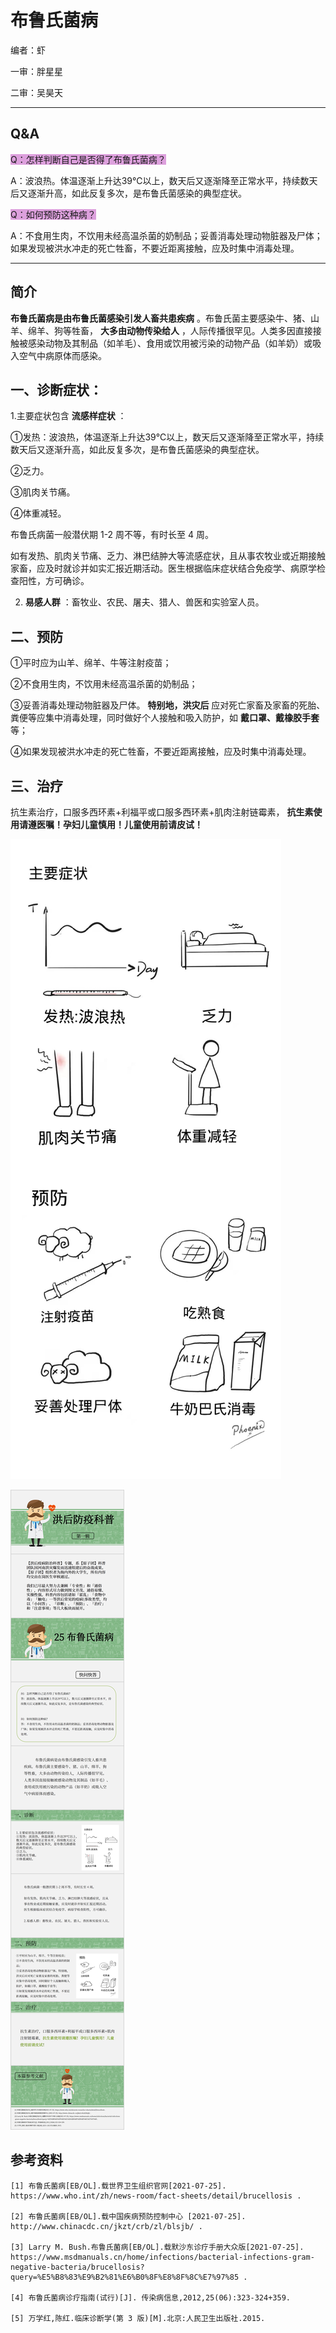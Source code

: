 # 布鲁氏菌病

编者：虾

一审：胖星星

二审：吴昊天

---

## Q&A

<font style="background: Plum">Q：怎样判断自己是否得了布鲁氏菌病？</font>

A：波浪热。体温逐渐上升达39℃以上，数天后又逐渐降至正常水平，持续数天后又逐渐升高，如此反复多次，是布鲁氏菌感染的典型症状。

<font style="background: Plum">Q：如何预防这种病？</font>

A：不食用生肉，不饮用未经高温杀菌的奶制品；妥善消毒处理动物脏器及尸体；如果发现被洪水冲走的死亡牲畜，不要近距离接触，应及时集中消毒处理。

---

## 简介

 **布鲁氏菌病是由布鲁氏菌感染引发人畜共患疾病** 。布鲁氏菌主要感染牛、猪、山羊、绵羊、狗等牲畜， **大多由动物传染给人** ，人际传播很罕见。人类多因直接接触被感染动物及其制品（如羊毛）、食用或饮用被污染的动物产品（如羊奶）或吸入空气中病原体而感染。

## 一、诊断症状：

1.主要症状包含 **流感样症状** ：
	
①发热：波浪热，体温逐渐上升达39℃以上，数天后又逐渐降至正常水平，持续数天后又逐渐升高，如此反复多次，是布鲁氏菌感染的典型症状。
	
②乏力。
	
③肌肉关节痛。
	
④体重减轻。
	
布鲁氏病菌一般潜伏期 1-2 周不等，有时长至 4 周。
	
如有发热、肌肉关节痛、乏力、淋巴结肿大等流感症状，且从事农牧业或近期接触家畜，应及时就诊并如实汇报近期活动。医生根据临床症状结合免疫学、病原学检查阳性，方可确诊。

2. **易感人群** ：畜牧业、农民、屠夫、猎人、兽医和实验室人员。

## 二、预防

①平时应为山羊、绵羊、牛等注射疫苗；

②不食用生肉，不饮用未经高温杀菌的奶制品；

③妥善消毒处理动物脏器及尸体。 **特别地，洪灾后** 应对死亡家畜及家畜的死胎、粪便等应集中消毒处理，同时做好个人接触和吸入防护，如 **戴口罩、戴橡胶手套** 等；

④如果发现被洪水冲走的死亡牲畜，不要近距离接触，应及时集中消毒处理。


## 三、治疗

抗生素治疗，口服多西环素+利福平或口服多西环素+肌肉注射链霉素， **抗生素使用请遵医嘱！孕妇儿童慎用！儿童使用前请皮试！** 

![](..\pics\21-01.png)

![](..\pics\21.jpg)

## 参考资料

 ```
[1] 布鲁氏菌病[EB/OL].载世界卫生组织官网[2021-07-25]. https://www.who.int/zh/news-room/fact-sheets/detail/brucellosis .

[2] 布鲁氏菌病[EB/OL].载中国疾病预防控制中心 [2021-07-25]. http://www.chinacdc.cn/jkzt/crb/zl/blsjb/ .

[3] Larry M. Bush.布鲁氏菌病[EB/OL].载默沙东诊疗手册大众版[2021-07-25]. https://www.msdmanuals.cn/home/infections/bacterial-infections-gram-negative-bacteria/brucellosis?query=%E5%B8%83%E9%B2%81%E6%B0%8F%E8%8F%8C%E7%97%85 .

[4] 布鲁氏菌病诊疗指南(试行)[J]. 传染病信息,2012,25(06):323-324+359.

[5] 万学红,陈红.临床诊断学(第 3 版)[M].北京:人民卫生出版社.2015.


 ```